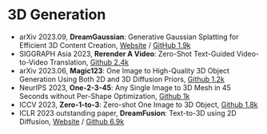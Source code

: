# 3D Generation

- arXiv 2023.09, **DreamGaussian**: Generative Gaussian Splatting for Efficient 3D Content Creation, [Website](https://dreamgaussian.github.io/) / [GitHub 1.9k](https://github.com/dreamgaussian/dreamgaussian)
- SIGGRAPH Asia 2023, **Rerender A Video**: Zero-Shot Text-Guided Video-to-Video Translation, [Github 2.4k](https://github.com/williamyang1991/Rerender_A_Video)
- arXiv 2023.06, **Magic123**: One Image to High-Quality 3D Object Generation Using Both 2D and 3D Diffusion Priors, [Github 1.2k](https://github.com/guochengqian/Magic123)
- NeurIPS 2023, **One-2-3-45**: Any Single Image to 3D Mesh in 45 Seconds without Per-Shape Optimization, [Github 1k](https://github.com/One-2-3-45/One-2-3-4)
- ICCV 2023, **Zero-1-to-3**: Zero-shot One Image to 3D Object, [Github 1.8k](https://github.com/cvlab-columbia/zero123)
- ICLR 2023 outstanding paper, **DreamFusion**: Text-to-3D using 2D Diffusion, [Website](https://dreamfusion3d.github.io/) / [Github 6.9k](https://github.com/ashawkey/stable-dreamfusion)